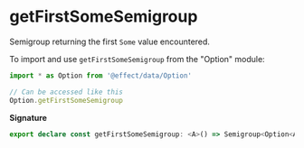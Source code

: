 # getFirstSomeSemigroup

Semigroup returning the first `Some` value encountered.

To import and use `getFirstSomeSemigroup` from the "Option" module:

```ts
import * as Option from '@effect/data/Option'

// Can be accessed like this
Option.getFirstSomeSemigroup
```

**Signature**

```ts
export declare const getFirstSomeSemigroup: <A>() => Semigroup<Option<A>>
```
